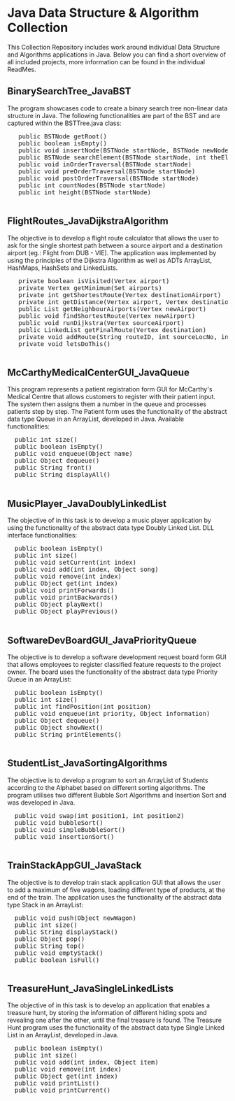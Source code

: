 # Java Data Structure & Algorithm Collection
This Collection Repository includes work around individual Data Structure and Algorithms applications in Java. Below you can find a short overview of all included projects, more information can be found in the individual ReadMes.  

## BinarySearchTree_JavaBST
The program showcases code to create a binary search tree non-linear data structure in Java. The following functionalities are part of the BST and are captured within the BSTTree.java class:

   <pre>
   public BSTNode getRoot()
   public boolean isEmpty()
   public void insertNode(BSTNode startNode, BSTNode newNode)
   public BSTNode searchElement(BSTNode startNode, int theElement)
   public void inOrderTraversal(BSTNode startNode)
   public void preOrderTraversal(BSTNode startNode)
   public void postOrderTraversal(BSTNode startNode)
   public int countNodes(BSTNode startNode)
   public int height(BSTNode startNode)
   </pre>


## FlightRoutes_JavaDijkstraAlgorithm
The objective is to develop a flight route calculator that allows the user to ask for the single shortest path between a source airport and a destination airport (eg.: Flight from DUB - VIE). The application was implemented by using the principles of the Dijkstra Algorithm as well as ADTs ArrayList, HashMaps, HashSets and LinkedLists.

   <pre>
   private boolean isVisited(Vertex airport)
   private Vertex getMinimum(Set<Vertex> airports)
   private int getShortestRoute(Vertex destinationAirport)
   private int getDistance(Vertex airport, Vertex destinationAirport)
   public List<Vertex> getNeighbourAirports(Vertex newAirport)
   public void findShortestRoute(Vertex newAirport)
   public void runDijkstra(Vertex sourceAirport)
   public LinkedList<Vertex> getFinalRoute(Vertex destination)
   private void addRoute(String routeID, int sourceLocNo, int destLocNo, int miles)
   private void letsDoThis()
   </pre>


## McCarthyMedicalCenterGUI_JavaQueue
This program represents a patient registration form GUI for McCarthy's Medical Centre that allows customers to register with their patient input. The system then assigns them a number in the queue and processes patients step by step. The Patient form uses the functionality of the abstract data type Queue in an ArrayList, developed in Java. Available functionalities:

  <pre>
  public int size()
  public boolean isEmpty()
  public void enqueue(Object name)
  public Object dequeue()
  public String front()
  public String displayAll()
  </pre>


## MusicPlayer_JavaDoublyLinkedList
The objective of in this task is to develop a music player application by using the functionality of the abstract data type Doubly Linked List. DLL interface functionalities:

  <pre>
  public boolean isEmpty()
  public int size()
  public void setCurrent(int index)
  public void add(int index, Object song)
  public void remove(int index)
  public Object get(int index)
  public void printForwards()
  public void printBackwards()
  public Object playNext()
  public Object playPrevious()
  </pre>


## SoftwareDevBoardGUI_JavaPriorityQueue
The objective is to develop a software development request board form GUI that allows employees to register classified feature requests to the project owner. The board uses the functionality of the abstract data type Priority Queue in an ArrayList:

  <pre>
  public boolean isEmpty()
  public int size()
  public int findPosition(int position)
  public void enqueue(int priority, Object information)
  public Object dequeue()
  public Object showNext()
  public String printElements()
  </pre>


## StudentList_JavaSortingAlgorithms
The objective is to develop a program to sort an ArrayList of Students according to the Alphabet based on different sorting algorithms. The program utilises two different Bubble Sort Algorithms and Insertion Sort and was developed in Java.

  <pre>
  public void swap(int position1, int position2)
  public void bubbleSort()
  public void simpleBubbleSort()
  public void insertionSort()
  </pre>


## TrainStackAppGUI_JavaStack
The objective is to develop train stack application GUI that allows the user to add a maximum of five wagons, loading different type of products, at the end of the train. The application uses the functionality of the abstract data type Stack in an ArrayList:

  <pre>
  public void push(Object newWagon)
  public int size()
  public String displayStack()
  public Object pop()
  public String top()
  public void emptyStack()
  public boolean isFull()
  </pre>


## TreasureHunt_JavaSingleLinkedLists
The objective of in this task is to develop an application that enables a treasure hunt, by storing the information of different hiding spots and revealing one after the other, until the final treasure is found. The Treasure Hunt program uses the functionality of the abstract data type Single Linked List in an ArrayList, developed in Java.

  <pre>
  public boolean isEmpty()
  public int size()
  public void add(int index, Object item)
  public void remove(int index)
  public Object get(int index)
  public void printList()
  public void printCurrent()
  </pre>
